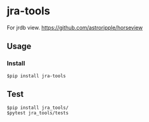 # jra-tools
For jrdb view.
https://github.com/astroripple/horseview

## Usage
### Install
```
$pip install jra-tools
```
## Test
```
$pip install jra_tools/
$pytest jra_tools/tests
```